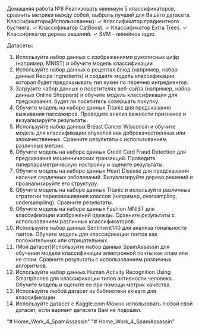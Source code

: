 Домашняя работа №8
Реализовать минимум 5 классификаторов, сравнить метрики между собой, выбрать лучший для Вашего датасета.
Классификаторы(Использованны):
✓ Классификатор градиентного бустинга. 
✓ Классификатор CatBoost.
✓ Классификатор Extra Trees.
✓ Классификатор дерева решений.
✓ SVM - линейное ядро.

Датасеты:
1.	Используйте набор данных с изображениями рукописных цифр (например, MNIST) и обучите модель классификации
2.	Используйте набор данных о рецептах блюд (например, набор данных Recipe Ingredients) и создайте модель классификации, которая будет предсказывать тип кухни по перечню ингредиентов.
3.	Загрузите набор данных о посетителях веб-сайта (например, набор данных Online Shoppers) и обучите модель классификации для предсказания, будет ли посетитель совершать покупку.
4.	Обучите модель на наборе данных Titanic для предсказания выживания пассажиров. Проведите анализ важности признаков и визуализируйте результаты.
5.	Используйте набор данных Breast Cancer Wisconsin и обучите модель для классификации опухолей как доброкачественных или злокачественных. Сравните результаты с использованием различных метрик.
6.	Обучите модель на наборе данных Credit Card Fraud Detection для предсказания мошеннических транзакций. Проведите гиперпараметрическую настройку и оцените результаты.
7.	Обучите модель на наборе данных Heart Disease для предсказания наличия сердечных заболеваний. Визуализируйте дерево решений и проанализируйте его структуру.
8.	Обучите модель на наборе данных Titanic и используйте различные стратегии перевзвешивания классов (например, oversampling, undersampling). Сравните результаты.
9.	Обучите модель на наборе данных Fashion MNIST для классификации изображений одежды. Сравните результаты с использованием различных классификаторов.
10.	Используйте набор данных Sentiment140 для анализа тональности твитов. Обучите модель для классификации твитов как положительных или отрицательных.
11.	(Мой датасет)Используйте набор данных SpamAssassin для обучения модели классификации электронной почты как спам или не спам. Сравните результаты с использованием различных алгоритмов.
12.	Используйте набор данных Human Activity Recognition Using Smartphones для классификации типов активности человека. Обучите модель и оцените ее при помощи метрик качества.
13.	Используйте любой датасет из библиотеки sklearn для классификации
14.	Используйте датасет с Kaggle.com
Можно использовать любой свой датасет, если вариант датасета Вам не подошел.





"# Home_Work_4_SpamAssassin" 
"# Home_Work_4_SpamAssassin" 
